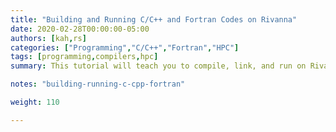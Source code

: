 ```yaml
---
title: "Building and Running C/C++ and Fortran Codes on Rivanna"
date: 2020-02-28T00:00:00-05:00
authors: [kah,rs]
categories: ["Programming","C/C++","Fortran","HPC"]
tags: [programming,compilers,hpc]
summary: This tutorial will teach you to compile, link, and run on Rivanna programs written in C, C++, or Fortran. 

notes: "building-running-c-cpp-fortran"

weight: 110

---
```


